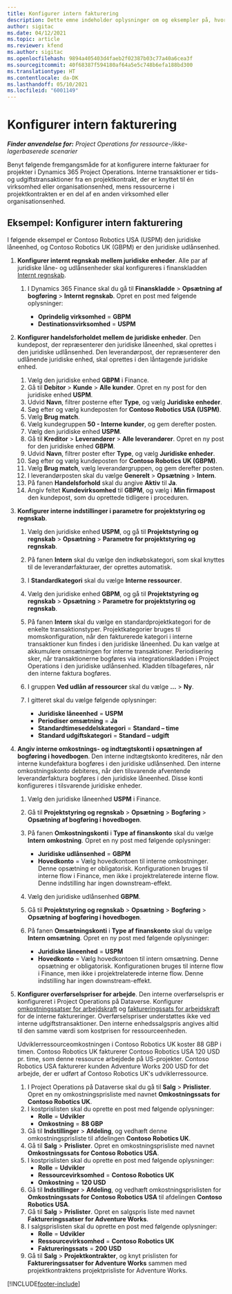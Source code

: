 ```yaml
---
title: Konfigurer intern fakturering
description: Dette emne indeholder oplysninger om og eksempler på, hvordan du kan konfigurere intern fakturering for projekter.
author: sigitac
ms.date: 04/12/2021
ms.topic: article
ms.reviewer: kfend
ms.author: sigitac
ms.openlocfilehash: 9894a405403d4faeb2f02387b03c77a40a6cea3f
ms.sourcegitcommit: 40f68387f594180af64a5e5c748b6efa188bd300
ms.translationtype: HT
ms.contentlocale: da-DK
ms.lasthandoff: 05/10/2021
ms.locfileid: "6001149"
---
```

# <a name="configure-intercompany-invoicing"></a>Konfigurer intern fakturering

_**Finder anvendelse for:** Project Operations for ressource-/ikke-lagerbaserede scenarier_

Benyt følgende fremgangsmåde for at konfigurere interne fakturaer for projekter i Dynamics 365 Project Operations. Interne transaktioner er tids- og udgiftstransaktioner fra en projektkontrakt, der er knyttet til én virksomhed eller organisationsenhed, mens ressourcerne i projektkontrakten er en del af en anden virksomhed eller organisationsenhed.

## <a name="example-configure-intercompany-invoicing"></a>Eksempel: Konfigurer intern fakturering

I følgende eksempel er Contoso Robotics USA (USPM) den juridiske låneenhed, og Contoso Robotics UK (GBPM) er den juridiske udlånsenhed. 

1. **Konfigurer internt regnskab mellem juridiske enheder**. Alle par af juridiske låne- og udlånsenheder skal konfigureres i finanskladden [Internt regnskab](/dynamics365/finance/general-ledger/intercompany-accounting-setup).
    
    1. I Dynamics 365 Finance skal du gå til **Finanskladde** > **Opsætning af bogføring** > **Internt regnskab**. Opret en post med følgende oplysninger:

        - **Oprindelig virksomhed** = **GBPM**
        - **Destinationsvirksomhed** = **USPM**

2. **Konfigurer handelsforholdet mellem de juridiske enheder**. Den kundepost, der repræsenterer den juridiske låneenhed, skal oprettes i den juridiske udlånsenhed. Den leverandørpost, der repræsenterer den udlånende juridiske enhed, skal oprettes i den låntagende juridiske enhed.

     1. Vælg den juridiske enhed **GBPM** i Finance.
     2. Gå til **Debitor** > **Kunde** > **Alle kunder**. Opret en ny post for den juridiske enhed **USPM**.
     3. Udvid **Navn**, filtrer posterne efter **Type**, og vælg **Juridiske enheder**. 
     4. Søg efter og vælg kundeposten for **Contoso Robotics USA (USPM)**.
     5. Vælg **Brug match**. 
     6. Vælg kundegruppen **50 - Interne kunder**, og gem derefter posten.
     7. Vælg den juridiske enhed **USPM**.
     8. Gå til **Kreditor** > **Leverandører** > **Alle leverandører**. Opret en ny post for den juridiske enhed **GBPM**.
     9. Udvid **Navn**, filtrer poster efter **Type**, og vælg **Juridiske enheder**. 
     10. Søg efter og vælg kundeposten for **Contoso Robotics UK (GBPM)**.
     11. Vælg **Brug match**, vælg leverandørgruppen, og gem derefter posten.
     12. I leverandørposten skal du vælge **Generelt** > **Opsætning** > **Intern**.
     13. På fanen **Handelsforhold** skal du angive **Aktiv** til **Ja**.
     14. Angiv feltet **Kundevirksomhed** til **GBPM**, og vælg i **Min firmapost** den kundepost, som du oprettede tidligere i proceduren.

3. **Konfigurer interne indstillinger i parametre for projektstyring og regnskab**. 

    1. Vælg den juridiske enhed **USPM**, og gå til **Projektstyring og regnskab** > **Opsætning** > **Parametre for projektstyring og regnskab**.
    2. På fanen **Intern** skal du vælge den indkøbskategori, som skal knyttes til de leverandørfakturaer, der oprettes automatisk.
    3. I **Standardkategori** skal du vælge **Interne ressourcer**.
    4. Vælg den juridiske enhed **GBPM**, og gå til **Projektstyring og regnskab** > **Opsætning** > **Parametre for projektstyring og regnskab**.
    5. På fanen **Intern** skal du vælge en standardprojektkategori for de enkelte transaktionstyper. Projektkategorier bruges til momskonfiguration, når den fakturerede kategori i interne transaktioner kun findes i den juridiske låneenhed. Du kan vælge at akkumulere omsætningen for interne transaktioner. Periodisering sker, når transaktionerne bogføres via integrationskladden i Project Operations i den juridiske udlånsenhed. Kladden tilbageføres, når den interne faktura bogføres.
    6. I gruppen **Ved udlån af ressourcer** skal du vælge **...** > **Ny**. 
    7. I gitteret skal du vælge følgende oplysninger:

          - **Juridiske låneenhed** = **USPM**
          - **Periodiser omsætning** = **Ja**
          - **Standardtimeseddelskategori** = **Standard – time**
          - **Standard udgiftskategori** = **Standard – udgift**

4. **Angiv interne omkostnings- og indtægtskonti i opsætningen af bogføring i hovedbogen**. Den interne indtægtskonto krediteres, når den interne kundefaktura bogføres i den juridiske udlånsenhed. Den interne omkostningskonto debiteres, når den tilsvarende afventende leverandørfaktura bogføres i den juridiske låneenhed. Disse konti konfigureres i tilsvarende juridiske enheder. 
      
     1. Vælg den juridiske låneenhed **USPM** i Finance. 
     2. Gå til **Projektstyring og regnskab** > **Opsætning** > **Bogføring** > **Opsætning af bogføring i hovedbogen**. 
     3. På fanen **Omkostningskonti** i **Type af finanskonto** skal du vælge **Intern omkostning**. Opret en ny post med følgende oplysninger:
      
        - **Juridiske udlånsenhed** = **GBPM**
        - **Hovedkonto** = Vælg hovedkontoen til interne omkostninger. Denne opsætning er obligatorisk. Konfigurationen bruges til interne flow i Finance, men ikke i projektrelaterede interne flow. Denne indstilling har ingen downstream-effekt. 
        
     4. Vælg den juridiske udlånsenhed **GBPM**. 
     5. Gå til **Projektstyring og regnskab** > **Opsætning** > **Bogføring** > **Opsætning af bogføring i hovedbogen**. 
     6. På fanen **Omsætningskonti** i **Type af finanskonto** skal du vælge **Intern omsætning**. Opret en ny post med følgende oplysninger:

        - **Juridiske låneenhed** = **USPM**
        - **Hovedkonto** = Vælg hovedkontoen til intern omsætning. Denne opsætning er obligatorisk. Konfigurationen bruges til interne flow i Finance, men ikke i projektrelaterede interne flow. Denne indstilling har ingen downstream-effekt. 

5. **Konfigurer overførselspriser for arbejde**. Den interne overførselspris er konfigureret i Project Operations på Dataverse. Konfigurer [omkostningssatser for arbejdskraft](../pricing-costing/set-up-labor-cost-rate.md#transfer-pricing-and-costs-for-resources-outside-of-your-division-or-legal-entity) og [faktureringssats for arbejdskraft](../pricing-costing/set-up-labor-bill-rate.md#transfer-pricing-or-set-up-bill-rates-for-resources-from-other-organizational-units-or-divisions) for de interne faktureringer. Overførselspriser understøttes ikke ved interne udgiftstransaktioner. Den interne enhedssalgspris angives altid til den samme værdi som kostprisen for ressourceenheden.

      Udviklerressourceomkostningen i Contoso Robotics UK koster 88 GBP i timen. Contoso Robotics UK fakturerer Contoso Robotics USA 120 USD pr. time, som denne ressource arbejdede på US-projekter. Contoso Robotics USA fakturerer kunden Adventure Works 200 USD for det arbejde, der er udført af Contoso Robotics UK's udviklerressource.

      1. I Project Operations på Dataverse skal du gå til **Salg** > **Prislister**. Opret en ny omkostningsprisliste med navnet **Omkostningssats for Contoso Robotics UK**. 
      2. I kostprislisten skal du oprette en post med følgende oplysninger:
         - **Rolle** = **Udvikler**
         - **Omkostning** = **88 GBP**
      3. Gå til **Indstillinger** > **Afdeling**, og vedhæft denne omkostningsprisliste til afdelingen **Contoso Robotics UK**.
      4. Gå til **Salg** > **Prislister**. Opret en omkostningsprisliste med navnet **Omkostningssats for Contoso Robotics USA**. 
      5. I kostprislisten skal du oprette en post med følgende oplysninger:
          - **Rolle** = **Udvikler**
          - **Ressourcevirksomhed** = **Contoso Robotics UK**
          - **Omkostning** = **120 USD**
      6. Gå til **Indstillinger** > **Afdeling**, og vedhæft omkostningsprislisten for **Omkostningssats for Contoso Robotics USA** til afdelingen **Contoso Robotics USA**.
      7. Gå til **Salg** > **Prislister**. Opret en salgspris liste med navnet **Faktureringssatser for Adventure Works**. 
      8. I salgsprislisten skal du oprette en post med følgende oplysninger:
          - **Rolle** = **Udvikler**
          - **Ressourcevirksomhed** = **Contoso Robotics UK**
          - **Faktureringssats** = **200 USD**
      9. Gå til **Salg** > **Projektkontrakter**, og knyt prislisten for **Faktureringssatser for Adventure Works** sammen med projektkontraktens projektprisliste for Adventure Works.


[!INCLUDE[footer-include](../includes/footer-banner.md)]
